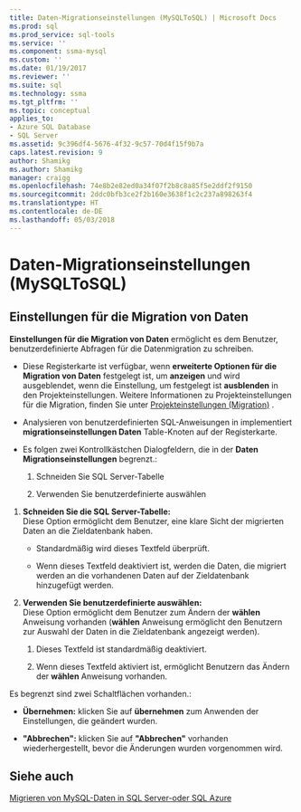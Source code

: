 ```yaml
---
title: Daten-Migrationseinstellungen (MySQLToSQL) | Microsoft Docs
ms.prod: sql
ms.prod_service: sql-tools
ms.service: ''
ms.component: ssma-mysql
ms.custom: ''
ms.date: 01/19/2017
ms.reviewer: ''
ms.suite: sql
ms.technology: ssma
ms.tgt_pltfrm: ''
ms.topic: conceptual
applies_to:
- Azure SQL Database
- SQL Server
ms.assetid: 9c396df4-5676-4f32-9c57-70d4f15f9b7a
caps.latest.revision: 9
author: Shamikg
ms.author: Shamikg
manager: craigg
ms.openlocfilehash: 74e8b2e82ed0a34f07f2b8c8a85f5e2ddf2f9150
ms.sourcegitcommit: 2ddc0bfb3ce2f2b160e3638f1c2c237a898263f4
ms.translationtype: HT
ms.contentlocale: de-DE
ms.lasthandoff: 05/03/2018
---
```

# <a name="data-migration-settings-mysqltosql"></a>Daten-Migrationseinstellungen (MySQLToSQL)
  
## <a name="data-migration-settings"></a>Einstellungen für die Migration von Daten  
**Einstellungen für die Migration von Daten** ermöglicht es dem Benutzer, benutzerdefinierte Abfragen für die Datenmigration zu schreiben.  
  
-   Diese Registerkarte ist verfügbar, wenn **erweiterte Optionen für die Migration von Daten** festgelegt ist, um **anzeigen** und wird ausgeblendet, wenn die Einstellung, um festgelegt ist **ausblenden** in den Projekteinstellungen. Weitere Informationen zu Projekteinstellungen für die Migration, finden Sie unter [Projekteinstellungen (Migration)](http://msdn.microsoft.com/en-us/2a3cba9e-cd54-4a8b-b858-8fc4cf2580d9) .  
  
-   Analysieren von benutzerdefinierten SQL-Anweisungen in implementiert **migrationseinstellungen Daten** Table-Knoten auf der Registerkarte.  
  
-   Es folgen zwei Kontrollkästchen Dialogfeldern, die in der **Daten Migrationseinstellungen** begrenzt.:  
  
    1.  Schneiden Sie SQL Server-Tabelle  
  
    2.  Verwenden Sie benutzerdefinierte auswählen  
  
1.  **Schneiden Sie die SQL Server-Tabelle:**  
     Diese Option ermöglicht dem Benutzer, eine klare Sicht der migrierten Daten an die Zieldatenbank haben.  
  
    -   Standardmäßig wird dieses Textfeld überprüft.  
  
    -   Wenn dieses Textfeld deaktiviert ist, werden die Daten, die migriert werden an die vorhandenen Daten auf der Zieldatenbank hinzugefügt werden.  
  
2.  **Verwenden Sie benutzerdefinierte auswählen:**  
     Diese Option ermöglicht dem Benutzer zum Ändern der **wählen** Anweisung vorhanden (**wählen** Anweisung ermöglicht den Benutzern zur Auswahl der Daten in die Zieldatenbank angezeigt werden).  
  
    1.  Dieses Textfeld ist standardmäßig deaktiviert.  
  
    2.  Wenn dieses Textfeld aktiviert ist, ermöglicht Benutzern das Ändern der **wählen** Anweisung vorhanden.  
  
Es begrenzt sind zwei Schaltflächen vorhanden.:  
  
-   **Übernehmen:** klicken Sie auf **übernehmen** zum Anwenden der Einstellungen, die geändert wurden.  
  
-   **"Abbrechen":** klicken Sie auf **"Abbrechen"** vorhanden wiederhergestellt, bevor die Änderungen wurden vorgenommen wird.  
  
## <a name="see-also"></a>Siehe auch  
[Migrieren von MySQL-Daten in SQL Server-oder SQL Azure](http://msdn.microsoft.com/en-us/a6a7f4d6-68aa-4a38-93bf-53eba0d7dc82)  
  

